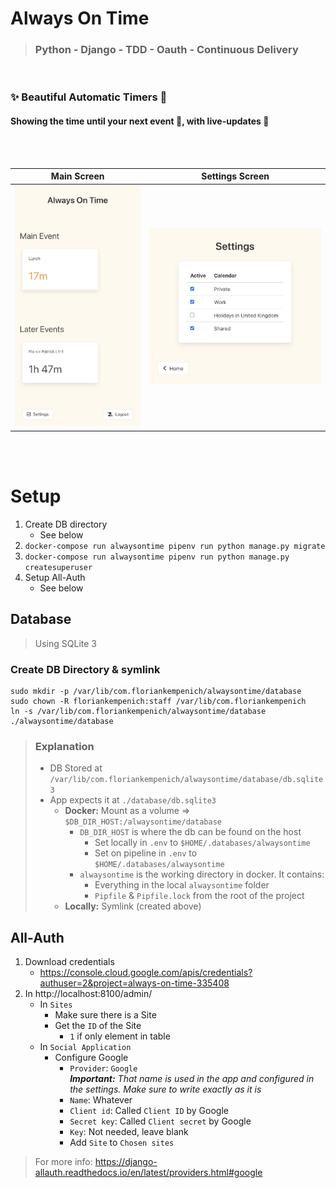 # Always On Time
> ### Python - Django - TDD - Oauth - Continuous Delivery
<br>

### ✨ Beautiful Automatic Timers 🔔  
#### Showing the time until your next event 📅, with live-updates 🔴
<br>
<br>


Main Screen              |  Settings Screen
:-------------------------:|:-------------------------:
![Main Screen](https://github.com/FlorianKempenich/AlwaysOnTime/raw/main/doc/main_screen.png)  |  ![Settings Screen](https://github.com/FlorianKempenich/AlwaysOnTime/raw/main/doc/settings_screen.png)

<br>
<br>

# Setup

1. Create DB directory
   - See below
2. `docker-compose run alwaysontime pipenv run python manage.py migrate`
3. `docker-compose run alwaysontime pipenv run python manage.py createsuperuser`
4. Setup All-Auth
   - See below

## Database

> Using SQLite 3

### Create DB Directory & symlink

```
sudo mkdir -p /var/lib/com.floriankempenich/alwaysontime/database
sudo chown -R floriankempenich:staff /var/lib/com.floriankempenich
ln -s /var/lib/com.floriankempenich/alwaysontime/database ./alwaysontime/database
```

> ### Explanation
> - DB Stored at `/var/lib/com.floriankempenich/alwaysontime/database/db.sqlite3`
> - App expects it at `./database/db.sqlite3`
>   - **Docker:** Mount as a volume => `$DB_DIR_HOST:/alwaysontime/database`
>     - `DB_DIR_HOST` is where the db can be found on the host
>       - Set locally in `.env` to `$HOME/.databases/alwaysontime`
>       - Set on pipeline in `.env` to `$HOME/.databases/alwaysontime`
>     - `alwaysontime` is the working directory in docker. It contains:
>       - Everything in the local `alwaysontime` folder
>       - `Pipfile` & `Pipfile.lock` from the root of the project
>   - **Locally:** Symlink (created above)

## All-Auth

1. Download credentials
   - https://console.cloud.google.com/apis/credentials?authuser=2&project=always-on-time-335408
1. In http://localhost:8100/admin/
   - In `Sites`
     - Make sure there is a Site
     - Get the `ID` of the Site
       - `1` if only element in table
   - In `Social Application`
     - Configure Google
       - `Provider`: `Google`   
         _**Important:** That name is used in the app and configured in the settings.
           Make sure to write exactly as it is_
       - `Name`: Whatever
       - `Client id`: Called `Client ID` by Google
       - `Secret key`: Called `Client secret` by Google
       - `Key`: Not needed, leave blank
       - Add `Site` to `Chosen sites`

> For more info: https://django-allauth.readthedocs.io/en/latest/providers.html#google

